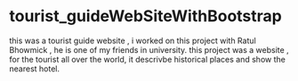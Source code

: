 # tourist_guideWebSiteWithBootstrap
this was a tourist guide website , i worked on this project with Ratul Bhowmick , he is one of my friends in university. this project was a website , for the tourist all over the world, it descrivbe historical places and show the nearest hotel.
